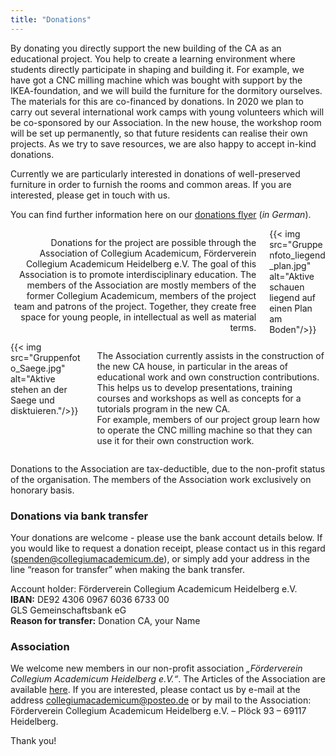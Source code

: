 ```yaml
---
title: "Donations"
---
```


By donating you directly support the new building of the CA as an educational project. You help to create a learning environment where students directly participate in shaping and building it. For example, we have got a CNC milling machine which was bought with support by the IKEA-foundation, and we will build the furniture for the dormitory ourselves. The materials for this are co-financed by donations. In 2020 we plan to carry out several international work camps with young volunteers which will be co-sponsored by our Association. In the new house, the workshop room will be set up permanently, so that future residents can realise their own projects. As we try to save resources, we are also happy to accept in-kind donations.

Currently we are particularly interested in donations of well-preserved furniture in order to furnish the rooms and common areas. If you are interested, please get in touch with us.

You can find further information here on our <a href="/media/2019_Spenden-Flyer.pdf">donations flyer</a> (_in German_).

<div class="columns">
  <div class="column">
    <p style="text-align:right">
    Donations for the project are possible through the Association of Collegium Academicum, Förderverein Collegium Academicum Heidelberg e.V. The goal of this Association is to promote interdisciplinary education. The members of the Association are mostly members of the former Collegium Academicum, members of the project team and patrons of the project. Together, they create free space for young people, in intellectual as well as material terms.
    </p>
  </div>
  <div class="column">
    {{< img src="Gruppenfoto_liegend_plan.jpg" alt="Aktive schauen liegend auf einen Plan am Boden"/>}}
  </div>
</div>

<div class="columns">
  <div class="column">
  {{< img src="Gruppenfoto_Saege.jpg" alt="Aktive stehen an der Saege und disktuieren."/>}}
  </div>

  <div class="column">
    <p style="text-align:left">
    The Association currently assists in the construction of the new CA house, in particular in the areas of educational work and own construction contributions. This helps us to develop presentations, training courses and workshops as well as concepts for a tutorials program in the new CA.
    <br>
    For example, members of our project group learn how to operate the CNC milling machine so that they can use it for their own construction work.
    </p>
  </div>
</div>



Donations to the Association are tax-deductible, due to the non-profit status of the organisation. The members of the Association work exclusively on honorary basis.


### Donations via bank transfer
Your donations are welcome - please use the bank account details below. If you would like to request a donation receipt, please contact us in this regard (<a href="mailto:spenden@collegiumacademicum.de">spenden@collegiumacademicum.de</a>), or simply add your address in the line “reason for transfer” when making the bank transfer.


<div class="notification is-primary">
  Account holder: Förderverein Collegium Academicum Heidelberg e.V.<br>
  <b>IBAN:</b> DE92 4306 0967 6036 6733 00<br>
  GLS Gemeinschaftsbank eG<br>
  <b>Reason for transfer:</b> Donation CA, your Name
</div>


### Association
We welcome new members in our non-profit association
_„Förderverein Collegium Academicum Heidelberg e.V.“_. The Articles of the Association are available [here](/docs/satzung_foerderverein.pdf). If you are interested, please contact us by e-mail at the address
[collegiumacademicum@posteo.de](mailto:collegiumacademicum@posteo.de) or by mail to the Association: Förderverein Collegium Academicum Heidelberg e.V. – Plöck 93 –
69117 Heidelberg.

Thank you!
